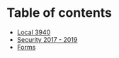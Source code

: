 # Table of contents

* [Local 3940](README.md)
* [Security 2017 - 2019](secruity-17-19.md)
* [Forms](untitled.md)

